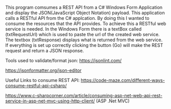 This program comsumes a REST API from a C# Windows Form Application and display the JSON(JavaScript Object Notation) payload.  This application calls a 
RESTful API from the C# applcation.  By doing this I wanted to consume the resources that the API provides.  To achieve this
a RESTful web service is needed.  In the Windows Form there is a textBox called (txtRequestUrl) which is used to paste the url
of the created web service. The textbox (txtResponse)  displays what is returned from the web service.  If everything
is set up correctly clicking the button (Go) will make the REST request and return a JSON response.

Tools used to validate/format json: 
https://jsonlint.com/

https://jsonformatter.org/json-editor

Useful Links to consume REST API:
https://code-maze.com/different-ways-consume-restful-api-csharp/

https://www.c-sharpcorner.com/article/consuming-asp-net-web-api-rest-service-in-asp-net-mvc-using-http-client/ (ASP .Net MVC)





